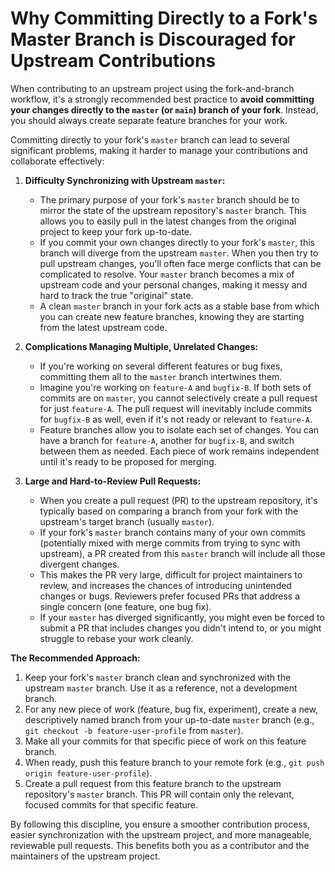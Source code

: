 # Why Committing Directly to a Fork's Master Branch is Discouraged for Upstream Contributions

When contributing to an upstream project using the fork-and-branch workflow, it's a strongly recommended best practice to **avoid committing your changes directly to the `master` (or `main`) branch of your fork**. Instead, you should always create separate feature branches for your work.

Committing directly to your fork's `master` branch can lead to several significant problems, making it harder to manage your contributions and collaborate effectively:

1.  **Difficulty Synchronizing with Upstream `master`:**
    *   The primary purpose of your fork's `master` branch should be to mirror the state of the upstream repository's `master` branch. This allows you to easily pull in the latest changes from the original project to keep your fork up-to-date.
    *   If you commit your own changes directly to your fork's `master`, this branch will diverge from the upstream `master`. When you then try to pull upstream changes, you'll often face merge conflicts that can be complicated to resolve. Your `master` branch becomes a mix of upstream code and your personal changes, making it messy and hard to track the true "original" state.
    *   A clean `master` branch in your fork acts as a stable base from which you can create new feature branches, knowing they are starting from the latest upstream code.

2.  **Complications Managing Multiple, Unrelated Changes:**
    *   If you're working on several different features or bug fixes, committing them all to the `master` branch intertwines them.
    *   Imagine you're working on `feature-A` and `bugfix-B`. If both sets of commits are on `master`, you cannot selectively create a pull request for just `feature-A`. The pull request will inevitably include commits for `bugfix-B` as well, even if it's not ready or relevant to `feature-A`.
    *   Feature branches allow you to isolate each set of changes. You can have a branch for `feature-A`, another for `bugfix-B`, and switch between them as needed. Each piece of work remains independent until it's ready to be proposed for merging.

3.  **Large and Hard-to-Review Pull Requests:**
    *   When you create a pull request (PR) to the upstream repository, it's typically based on comparing a branch from your fork with the upstream's target branch (usually `master`).
    *   If your fork's `master` branch contains many of your own commits (potentially mixed with merge commits from trying to sync with upstream), a PR created from this `master` branch will include all those divergent changes.
    *   This makes the PR very large, difficult for project maintainers to review, and increases the chances of introducing unintended changes or bugs. Reviewers prefer focused PRs that address a single concern (one feature, one bug fix).
    *   If your `master` has diverged significantly, you might even be forced to submit a PR that includes changes you didn't intend to, or you might struggle to rebase your work cleanly.

**The Recommended Approach:**

1.  Keep your fork's `master` branch clean and synchronized with the upstream `master` branch. Use it as a reference, not a development branch.
2.  For any new piece of work (feature, bug fix, experiment), create a new, descriptively named branch from your up-to-date `master` branch (e.g., `git checkout -b feature-user-profile` from `master`).
3.  Make all your commits for that specific piece of work on this feature branch.
4.  When ready, push this feature branch to your remote fork (e.g., `git push origin feature-user-profile`).
5.  Create a pull request from this feature branch to the upstream repository's `master` branch. This PR will contain only the relevant, focused commits for that specific feature.

By following this discipline, you ensure a smoother contribution process, easier synchronization with the upstream project, and more manageable, reviewable pull requests. This benefits both you as a contributor and the maintainers of the upstream project.
